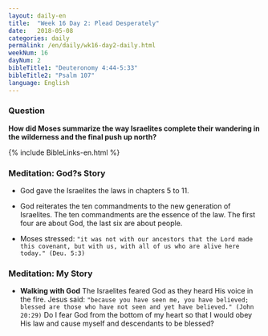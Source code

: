 ```yaml
---
layout: daily-en
title:  "Week 16 Day 2: Plead Desperately"
date:   2018-05-08
categories: daily
permalink: /en/daily/wk16-day2-daily.html
weekNum: 16
dayNum: 2
bibleTitle1: "Deuteronomy 4:44-5:33"
bibleTitle2: "Psalm 107"
language: English
---
```


### Question
**How did Moses summarize the way Israelites complete their wandering in the wilderness and the final push up north?**

{% include BibleLinks-en.html %}

### Meditation: God?s Story  
+ God gave the Israelites the laws in chapters 5 to 11.

+ God reiterates the ten commandments to the new generation of Israelites. The ten commandments are the essence of the law. The first four are about God, the last six are about people.

+ Moses stressed: `"it was not with our ancestors that the Lord made this covenant, but with us, with all of us who are alive here today." (Deu. 5:3)`

### Meditation: My Story  
+ **Walking with God** The Israelites feared God as they heard His voice in the fire. Jesus said: `"because you have seen me, you have believed; blessed are those who have not seen and yet have believed." (John 20:29)` Do I fear God from the bottom of my heart so that I would obey His law and cause myself and descendants to be blessed?
